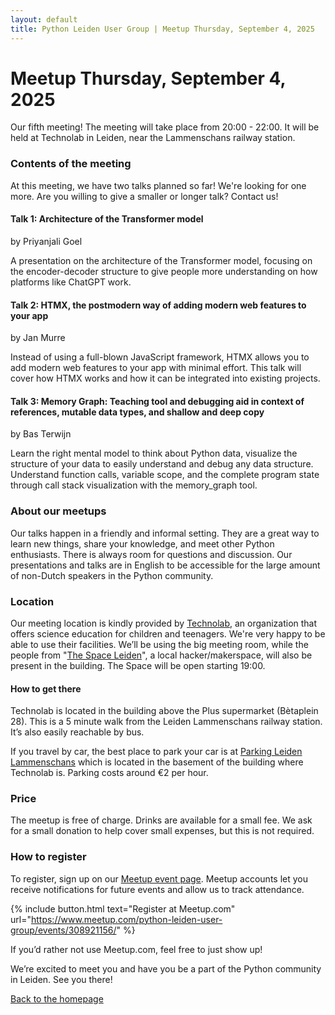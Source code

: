 ```yaml
---
layout: default
title: Python Leiden User Group | Meetup Thursday, September 4, 2025
---
```


# Meetup Thursday, September 4, 2025

Our fifth meeting! The meeting will take place from 20:00 - 22:00. It will be held at
Technolab in Leiden, near the Lammenschans railway station.

### Contents of the meeting

At this meeting, we have two talks planned so far! We're looking for one
more. Are you willing to give a smaller or longer talk? Contact us!

#### Talk 1: Architecture of the Transformer model

by Priyanjali Goel

A presentation on the architecture of the Transformer model, focusing on the encoder-decoder structure to give people more understanding on how platforms like ChatGPT work.

#### Talk 2: HTMX, the postmodern way of adding modern web features to your app

by Jan Murre

Instead of using a full-blown JavaScript framework, HTMX allows you to add modern web features to your app with minimal effort. This talk will cover how HTMX works and how it can be integrated into existing projects.

#### Talk 3: Memory Graph: Teaching tool and debugging aid in context of references, mutable data types, and shallow and deep copy

by Bas Terwijn

Learn the right mental model to think about Python data, visualize the structure of your data to easily understand and debug any data structure.
Understand function calls, variable scope, and the complete program state through call stack visualization with the memory_graph tool.

### About our meetups

Our talks happen in a friendly and informal setting. They are a great way to learn new things, share your knowledge, and meet other Python enthusiasts.
There is always room for questions and discussion.
Our presentations and talks are in English to
be accessible for the large amount of non-Dutch speakers in the Python community.

### Location

Our meeting location is kindly provided by [Technolab](https://www.technolableiden.nl/), an organization that offers
science education for children and teenagers. We're very happy to be able to use their facilities.
We’ll be using the big meeting room, while the
people from "[The Space Leiden](https://spaceleiden.nl/)", a local hacker/makerspace, will also be present in the
building. The Space will be open starting 19:00.

#### How to get there

Technolab is located in the building above the Plus supermarket (Bètaplein 28).
This is a 5 minute walk from the Leiden Lammenschans railway station. It’s also easily reachable by bus.

If you travel by car, the best place to park your car is at [Parking Leiden Lammenschans](https://parkingleidenlammenschans.nl/)
which is located in the basement of the building where Technolab is. Parking costs around €2 per hour.

### Price

The meetup is free of charge. Drinks are available for a small fee. We ask for a small donation to help cover small expenses, but this is not required.

### How to register

To register, sign up on our [Meetup event page](https://www.meetup.com/python-leiden-user-group/events/308921156/).
Meetup accounts let you receive notifications for future events and allow us to track attendance.

{% include button.html text="Register at Meetup.com" url="https://www.meetup.com/python-leiden-user-group/events/308921156/" %}

If you’d rather not use Meetup.com, feel free to just show up!

We’re excited to meet you and have you be a part of the Python community in Leiden. See you there!

[Back to the homepage](/)
